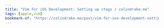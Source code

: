```yaml
---
title: "Vim for iOS Development: Setting up ctags / colindrake.me"
tags: [apple,vim]
bookmark-of: "https://colindrake.me/post/vim-for-ios-development-setting-up-ctags"
---
```

